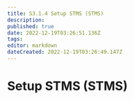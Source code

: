 ```yaml
---
title: S3.1.4 Setup STMS (STMS)
description: 
published: true
date: 2022-12-19T03:26:51.136Z
tags: 
editor: markdown
dateCreated: 2022-12-19T03:26:49.147Z
---
```


# Setup STMS (STMS)
